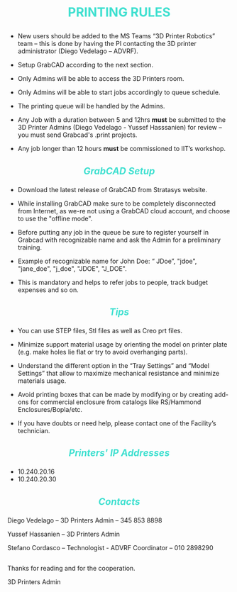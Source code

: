 # <span style="color:turquoise"><p style="text-align: center;"> **PRINTING RULES**


-	New users should be added to the MS Teams “3D Printer Robotics” team – this is done by having the PI contacting the 3D printer administrator (Diego Vedelago – ADVRF).

-   Setup GrabCAD according to the next section.

-   Only Admins will be able to access the 3D Printers room.

-	Only Admins will be able to start jobs accordingly to queue schedule. 

-   The printing queue will be handled by the Admins.

-   Any Job with a duration between 5 and 12hrs **must** be submitted to the 3D Printer Admins (Diego Vedelago - Yussef Hasssanien) for review – you must send Grabcad's .print projects. 

-	Any job longer than 12 hours **must** be commissioned to IIT’s workshop.

## <span style="color:turquoise"> <p style="text-align: center;"> ***GrabCAD Setup***</span>

-   Download the latest release of GrabCAD from Stratasys website.

-   While installing GrabCAD make sure to be completely disconnected from Internet, as we-re not using a GrabCAD cloud account, and choose to use the "offline mode".

-	Before putting any job in the queue be sure to register yourself in Grabcad with recognizable name and ask the Admin for a preliminary training.

-	Example of recognizable name for John Doe: “ JDoe”, "jdoe", "jane_doe", "j_doe", "JDOE", "J_DOE". 

-	This is mandatory and helps to refer jobs to people, track budget expenses and so on. 

## <span style="color:turquoise"> <p style="text-align: center;"> ***Tips***</span>

-	You can use STEP files, Stl files as well as Creo prt files.

-	Minimize support material usage by orienting the model on printer plate (e.g. make holes lie flat or try to avoid overhanging parts). 

-	Understand the different option in the “Tray Settings” and “Model Settings” that allow to maximize mechanical resistance and minimize materials usage. 

-   Avoid printing boxes that can be made by modifying or by creating add-ons for commercial enclosure from catalogs like RS/Hammond Enclosures/Bopla/etc.

-	If you have doubts or need help, please contact one of the Facility’s technician. 

## <span style="color:turquoise"> <p style="text-align: center;"> ***Printers' IP Addresses***</span>

-   10.240.20.16
-   10.240.20.30

## <span style="color:turquoise"> <p style="text-align: center;"> ***Contacts***</span>

Diego Vedelago – 3D Printers Admin – 345 853 8898

Yussef Hassanien – 3D Printers Admin 

Stefano Cordasco – Technologist - ADVRF Coordinator – 010 2898290


##

Thanks for reading and for the cooperation. 


3D Printers Admin
